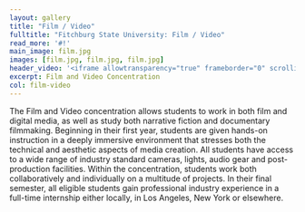 ```yaml
---
layout: gallery
title: "Film / Video"
fulltitle: "Fitchburg State University: Film / Video"
read_more: '#!'
main_image: film.jpg
images: [film.jpg, film.jpg, film.jpg]
header_video: '<iframe allowtransparency="true" frameborder="0" scrolling="no" class="wistia_embed" name="wistia_embed" src="https://fast.wistia.com/embed/iframe/cg0om2onal" width="480" height="321"></iframe>'
excerpt: Film and Video Concentration
col: film-video
---
```

The Film and Video concentration allows students to work in both film and digital media, as well as study both narrative fiction and documentary filmmaking. Beginning in their first year, students are given hands-on instruction in a deeply immersive environment that stresses both the technical and aesthetic aspects of media creation. All students have access to a wide range of industry standard cameras, lights, audio gear and post-production facilities. Within the concentration, students work both collaboratively and individually on a multitude of projects. In their final semester, all eligible students gain professional industry experience in a full-time internship either locally, in Los Angeles, New York or elsewhere.